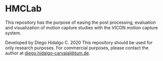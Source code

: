 # HMCLab
This repository has the purpose of easing the post processing, evaluation and visualization of motion capture studies with the VICON motion capture system.



Developed by Diego Hidalgo C. 
2020
This repository should be used for only research purposes. For commercial purposes, please contact the author at diego.hidalgo-carvajal@tum.de.
